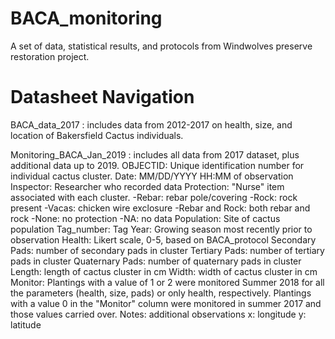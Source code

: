 # BACA_monitoring
A set of data, statistical results, and protocols from Windwolves preserve restoration project.

# Datasheet Navigation
BACA_data_2017 : includes data from 2012-2017 on health, size, and location of Bakersfield Cactus individuals.

Monitoring_BACA_Jan_2019 : includes all data from 2017 dataset, plus additional data up to 2019. 
OBJECTID: Unique identification number for individual cactus cluster.
Date: MM/DD/YYYY HH:MM of observation
Inspector: Researcher who recorded data
Protection: "Nurse" item associated with each cluster.
	-Rebar: rebar pole/covering
	-Rock: rock present
	-Vacas: chicken wire exclosure
	-Rebar and Rock: both rebar and rock 
	-None: no protection
	-NA: no data
Population: Site of cactus population
Tag_number: Tag
Year: Growing season most recently prior to observation
Health: Likert scale, 0-5, based on BACA_protocol
Secondary Pads: number of secondary pads in cluster
Tertiary Pads: number of tertiary pads in cluster
Quaternary Pads: number of quaternary pads in cluster
Length: length of cactus cluster in cm
Width: width of cactus cluster in cm
Monitor: Plantings with a value of 1 or 2 were monitored Summer 2018 for all the parameters (health, size, pads) or only health, respectively. Plantings with a value 0 in the "Monitor" column were monitored in summer 2017 and those values carried over.
Notes: additional observations
x: longitude
y: latitude